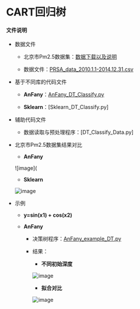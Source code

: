 # CART回归树


#### 文件说明
 
 + 数据文件

     + 北京市Pm2.5数据集：[数据下载以及说明](http://archive.ics.uci.edu/ml/datasets/Beijing+PM2.5+Data#)
     
     + 数据文件：[PRSA_data_2010.1.1-2014.12.31.csv](https://github.com/Anfany/Machine-Learning-for-Beginner-by-Python3/blob/master/Decision%20Tree/DT_Regression/PRSA_data_2010.1.1-2014.12.31.csv)
   
 
+ 基于不同库的代码文件
 
     - **AnFany**：[AnFany_DT_Classify.py](https://github.com/Anfany/Machine-Learning-for-Beginner-by-Python3/blob/master/Decision%20Tree/DT_Classify/AnFany_DT_Classify.py)
     
 
     - **Sklearn**：[Sklearn_DT_Classify.py]

    
 + 辅助代码文件

      - 数据读取与预处理程序：[DT_Classify_Data.py]
      
 + 北京市Pm2.5数据集结果对比
  
      - **AnFany**
       
      ![image](
       
      - **Sklearn**
       
      ![image]()
       
 +  示例 
 
     - **y=sin(x1) + cos(x2)**
 
    - **AnFany**
    
       - 决策树程序：[AnFany_example_DT.py](https://github.com/Anfany/Machine-Learning-for-Beginner-by-Python3/blob/master/Decision%20Tree/DT_Regression/AnFany_example_DT.py)
    
       
       - 结果：
       
         + **不同初始深度**
         
          ![image](https://github.com/Anfany/Machine-Learning-for-Beginner-by-Python3/blob/master/Decision%20Tree/DT_Regression/shili_mse.png)
       
         + **拟合对比**
         
          ![image](https://github.com/Anfany/Machine-Learning-for-Beginner-by-Python3/blob/master/Decision%20Tree/DT_Regression/cure_shili.png)

